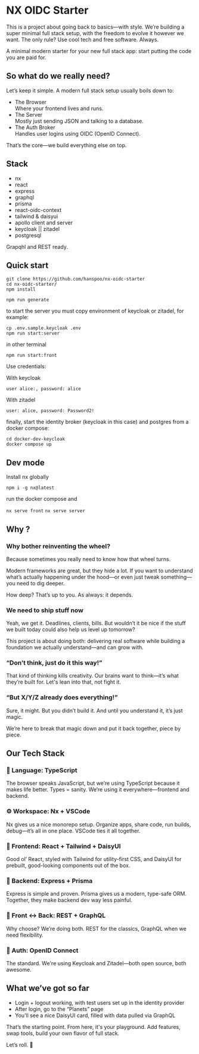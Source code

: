 # NX OIDC Starter

This is a project about going back to basics—with style. We’re building a super minimal full stack setup, with the freedom to evolve it however we want. The only rule? Use cool tech and free software. Always.

A minimal modern starter for your new full stack app: start putting the code you are paid for.

## So what do we really need?

Let’s keep it simple. A modern full stack setup usually boils down to:

- The Browser  
   Where your frontend lives and runs.
- The Server  
   Mostly just sending JSON and talking to a database.
- The Auth Broker  
   Handles user logins using OIDC (OpenID Connect).

That’s the core—we build everything else on top.


## Stack

- nx
- react
- express
- graphql
- prisma
- react-oidc-context
- tailwind & daisyui
- apollo client and server
- keycloak || zitadel
- postgresql

Grapqhl and REST ready.

## Quick start

```
git clone https://github.com/hanspoo/nx-oidc-starter
cd nx-oidc-starter/
npm install

npm run generate
```

to start the server you must copy environment of keycloak or zitadel, for example:

```
cp .env.sample.keycloak .env
npm run start:server
```

in other terminal

```
npm run start:front
```

Use credentials:

With keycloak

`user alice:, password: alice`

With zitadel

`user: alice, password: Password2!`

finally, start the identity broker (keycloak in this case) and postgres from a docker compose:

```
cd docker-dev-keycloak
docker compose up
```

## Dev mode

Install nx globally

`npm i -g nx@latest`

run the docker compose and

`nx serve front`
`nx serve server`

## Why ?

### Why bother reinventing the wheel?

Because sometimes you really need to know how that wheel turns.

Modern frameworks are great, but they hide a lot. If you want to understand what’s actually happening under the hood—or even just tweak something—you need to dig deeper.

How deep? That’s up to you. As always: it depends.

### We need to ship stuff now

Yeah, we get it. Deadlines, clients, bills. But wouldn’t it be nice if the stuff we built today could also help us level up tomorrow?

This project is about doing both: delivering real software while building a foundation we actually understand—and can grow with.

### “Don’t think, just do it this way!”

That kind of thinking kills creativity. Our brains want to think—it’s what they’re built for. Let's lean into that, not fight it.

### “But X/Y/Z already does everything!”

Sure, it might. But you didn’t build it. And until you understand it, it’s just magic.

We’re here to break that magic down and put it back together, piece by piece.


## Our Tech Stack

### 🧠 Language: TypeScript

The browser speaks JavaScript, but we’re using TypeScript because it makes life better. Types = sanity. We’re using it everywhere—frontend and backend.

### ⚙️ Workspace: Nx + VSCode

Nx gives us a nice monorepo setup. Organize apps, share code, run builds, debug—it’s all in one place. VSCode ties it all together.

### 🎨 Frontend: React + Tailwind + DaisyUI

Good ol’ React, styled with Tailwind for utility-first CSS, and DaisyUI for prebuilt, good-looking components out of the box.

### 🧩 Backend: Express + Prisma

Express is simple and proven. Prisma gives us a modern, type-safe ORM. Together, they make backend dev way less painful.

### 🔁 Front ↔ Back: REST + GraphQL

Why choose? We’re doing both. REST for the classics, GraphQL when we need flexibility.

### 🔐 Auth: OpenID Connect

The standard. We're using Keycloak and Zitadel—both open source, both awesome.

## What we’ve got so far

- Login + logout working, with test users set up in the identity provider
- After login, go to the “Planets” page
- You’ll see a nice DaisyUI card, filled with data pulled via GraphQL

That’s the starting point. From here, it's your playground. Add features, swap tools, build your own flavor of full stack.

Let’s roll. 🚀
